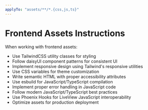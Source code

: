 ```yaml
---
applyTo: "assets/**/*.{css,js,ts}"
---
```


# Frontend Assets Instructions

When working with frontend assets:

- Use TailwindCSS utility classes for styling
- Follow daisyUI component patterns for consistent UI
- Implement responsive design using Tailwind's responsive utilities
- Use CSS variables for theme customization
- Write semantic HTML with proper accessibility attributes
- Use esbuild for JavaScript/TypeScript compilation
- Implement proper error handling in JavaScript code
- Follow modern JavaScript/TypeScript best practices
- Use Phoenix Hooks for LiveView JavaScript interoperability
- Optimize assets for production deployment
